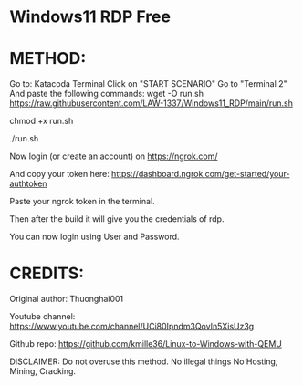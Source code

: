 # Windows11 RDP Free
# METHOD:
Go to: Katacoda Terminal
Click on "START SCENARIO"
Go to "Terminal 2"
And paste the following commands:
wget -O run.sh https://raw.githubusercontent.com/LAW-1337/Windows11_RDP/main/run.sh

chmod +x run.sh

./run.sh

Now login (or create an account) on https://ngrok.com/

And copy your token here: https://dashboard.ngrok.com/get-started/your-authtoken

Paste your ngrok token in the terminal.

Then after the build it will give you the credentials of rdp.

You can now login using User and Password.

# CREDITS:
Original author: Thuonghai001

Youtube channel: https://www.youtube.com/channel/UCi80Ipndm3QovIn5XisUz3g

Github repo: https://github.com/kmille36/Linux-to-Windows-with-QEMU

DISCLAIMER:
Do not overuse this method.
No illegal things
No Hosting, Mining, Cracking.
